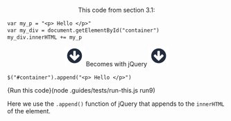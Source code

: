 <p style="text-align:center;">This code from section 3.1: </p>

```
var my_p = "<p> Hello </p>"
var my_div = document.getElementById("container")
my_div.innerHTML += my_p
```

<p style="text-align:center;"> <img src=".guides/img/arrow_down.png" class="arrow_down" /> Becomes with jQuery <img src=".guides/img/arrow_down.png" class="arrow_down" /> </p>

```
$("#container").append("<p> Hello </p>")
```
{Run this code}(node .guides/tests/run-this.js run9)

Here we use the `.append()` function of jQuery that appends to the `innerHTML` of the element.
